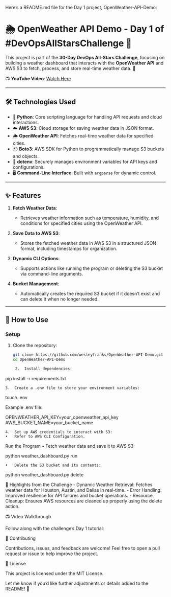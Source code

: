 Here’s a README.md file for the Day 1 project, OpenWeather-API-Demo:

# 🌦️ OpenWeather API Demo - Day 1 of #DevOpsAllStarsChallenge 🌟

This project is part of the **30-Day DevOps All-Stars Challenge**, focusing on building a weather dashboard that interacts with the **OpenWeather API** and AWS S3 to fetch, process, and store real-time weather data. 🚀

📺 **YouTube Video**: [Watch Here](https://www.youtube.com/watch?v=4smNS8XSHx0&t=1s)

---

## 🛠️ **Technologies Used**
- 🐍 **Python**: Core scripting language for handling API requests and cloud interactions.
- ☁️ **AWS S3**: Cloud storage for saving weather data in JSON format.
- 🌦️ **OpenWeather API**: Fetches real-time weather data for specified cities.
- 📦 **Boto3**: AWS SDK for Python to programmatically manage S3 buckets and objects.
- 🔐 **dotenv**: Securely manages environment variables for API keys and configurations.
- 🖥️ **Command-Line Interface**: Built with `argparse` for dynamic control.

---

## ✨ **Features**
1. **Fetch Weather Data**:  
   - Retrieves weather information such as temperature, humidity, and conditions for specified cities using the OpenWeather API.

2. **Save Data to AWS S3**:  
   - Stores the fetched weather data in AWS S3 in a structured JSON format, including timestamps for organization.

3. **Dynamic CLI Options**:  
   - Supports actions like running the program or deleting the S3 bucket via command-line arguments.

4. **Bucket Management**:  
   - Automatically creates the required S3 bucket if it doesn’t exist and can delete it when no longer needed.

---

## 📜 **How to Use**
### **Setup**
1. Clone the repository:
   ```bash
   git clone https://github.com/wesleyfranks/OpenWeather-API-Demo.git
   cd OpenWeather-API-Demo

	2.	Install dependencies:

pip install -r requirements.txt


	3.	Create a .env file to store your environment variables:

touch .env

Example .env file:

OPENWEATHER_API_KEY=your_openweather_api_key
AWS_BUCKET_NAME=your_bucket_name


	4.	Set up AWS credentials to interact with S3:
	•	Refer to AWS CLI Configuration.

Run the Program
	•	Fetch weather data and save it to AWS S3:

python weather_dashboard.py run


	•	Delete the S3 bucket and its contents:

python weather_dashboard.py delete

🌟 Highlights from the Challenge
	-	Dynamic Weather Retrieval: Fetches weather data for Houston, Austin, and Dallas in real-time.
	-	Error Handling: Improved resilience for API failures and bucket operations.
	-	Resource Cleanup: Ensures AWS resources are cleaned up properly using the delete action.

📺 Video Walkthrough

Follow along with the challenge’s Day 1 tutorial:

🤝 Contributing

Contributions, issues, and feedback are welcome! Feel free to open a pull request or issue to help improve the project.

📄 License

This project is licensed under the MIT License.

Let me know if you’d like further adjustments or details added to the README! 🚀

